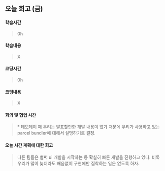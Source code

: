## 오늘 회고 (금)

#### 학습시간   
> 0h

#### 학습내용   
> X

#### 코딩시간
> 0h

#### 코딩내용
> X

#### 회의 및 협업 시간
> \* 데모데이 때 우리는 발표할만한 개발 내용이 없기 때문에 우리가 사용하고 있는 parcel bundler에 대해서 설명하기로 결정.

#### 오늘 시간 계획에 대한 회고
> 다른 팀들은 벌써 ui 개발을 시작하는 등 확실히 빠른 개발을 진행하고 있다.
> 비록 우리가 많이 늦더라도 배움없이 구현에만 집착하는 일은 없도록 하자. 